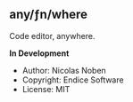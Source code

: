 ## any/ƒn/where

Code editor, anywhere.

__In Development__

* Author: Nicolas Noben
* Copyright: Endice Software
* License: MIT